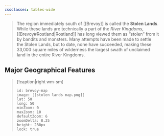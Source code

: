 ```yaml
---
cssclasses: tables-wide
---
```

>The region immediately south of [[Brevoy]] is called the **Stolen Lands**. While these lands are technically a part of the *River Kingdoms*, [[Brevoy#Rostland|Rostland]] has long viewed them as “stolen” from it by bandits and monsters. Many attempts have been made to settle the Stolen Lands, but to date, none have succeeded, making these 33,000 square miles of wilderness the largest swath of unclaimed land in the entire River Kingdoms.

## Major Geographical Features
> [!caption|right wm-sm]
>```leaflet
>id: brevoy-map
>image: [[stolen lands map.png]]
>lat: 50
>long: 50
>minZoom: 0
>maxZoom: 10
>defaultZoom: 6
>zoomDelta: 0.25
>height: 280px
>lock: true
>```
